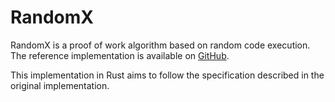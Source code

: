 # RandomX

RandomX is a proof of work algorithm based on random code execution.
The reference implementation is available on
[GitHub](https://github.com/tevador/RandomX).

This implementation in Rust aims to follow the specification described in the
original implementation.
